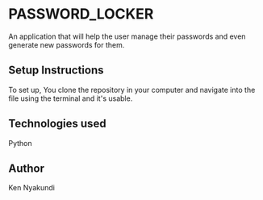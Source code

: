 # PASSWORD_LOCKER

An application that will help the user manage their passwords and even generate new passwords for them.

## Setup Instructions

To set up, You clone the repository in your computer and navigate into the file using the terminal and it's usable.

## Technologies used 

Python

## Author

Ken Nyakundi
